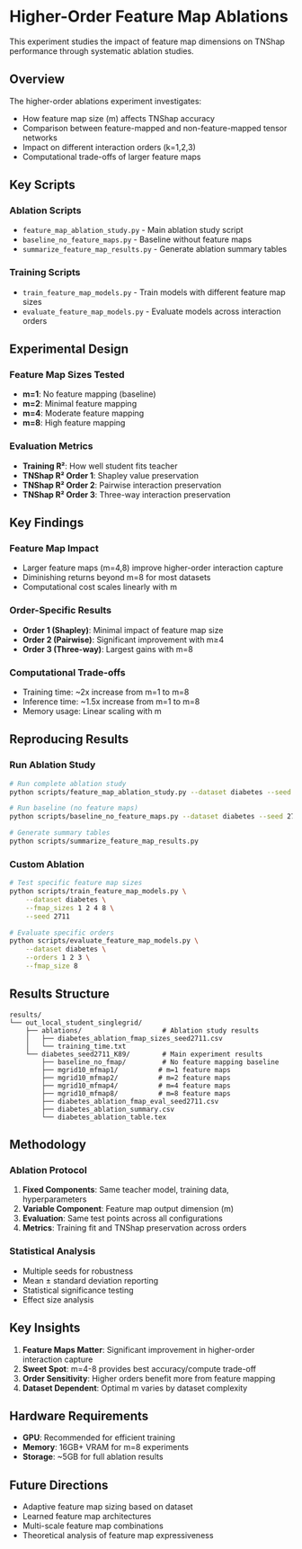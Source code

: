 # Higher-Order Feature Map Ablations

This experiment studies the impact of feature map dimensions on TNShap performance through systematic ablation studies.

## Overview

The higher-order ablations experiment investigates:
- How feature map size (m) affects TNShap accuracy
- Comparison between feature-mapped and non-feature-mapped tensor networks
- Impact on different interaction orders (k=1,2,3)
- Computational trade-offs of larger feature maps

## Key Scripts

### Ablation Scripts
- `feature_map_ablation_study.py` - Main ablation study script
- `baseline_no_feature_maps.py` - Baseline without feature maps
- `summarize_feature_map_results.py` - Generate ablation summary tables

### Training Scripts
- `train_feature_map_models.py` - Train models with different feature map sizes
- `evaluate_feature_map_models.py` - Evaluate models across interaction orders

## Experimental Design

### Feature Map Sizes Tested
- **m=1**: No feature mapping (baseline)
- **m=2**: Minimal feature mapping
- **m=4**: Moderate feature mapping  
- **m=8**: High feature mapping

### Evaluation Metrics
- **Training R²**: How well student fits teacher
- **TNShap R² Order 1**: Shapley value preservation
- **TNShap R² Order 2**: Pairwise interaction preservation
- **TNShap R² Order 3**: Three-way interaction preservation

## Key Findings

### Feature Map Impact
- Larger feature maps (m=4,8) improve higher-order interaction capture
- Diminishing returns beyond m=8 for most datasets
- Computational cost scales linearly with m

### Order-Specific Results
- **Order 1 (Shapley)**: Minimal impact of feature map size
- **Order 2 (Pairwise)**: Significant improvement with m≥4
- **Order 3 (Three-way)**: Largest gains with m=8

### Computational Trade-offs
- Training time: ~2x increase from m=1 to m=8
- Inference time: ~1.5x increase from m=1 to m=8
- Memory usage: Linear scaling with m

## Reproducing Results

### Run Ablation Study
```bash
# Run complete ablation study
python scripts/feature_map_ablation_study.py --dataset diabetes --seed 2711

# Run baseline (no feature maps)
python scripts/baseline_no_feature_maps.py --dataset diabetes --seed 2711

# Generate summary tables
python scripts/summarize_feature_map_results.py
```

### Custom Ablation
```bash
# Test specific feature map sizes
python scripts/train_feature_map_models.py \
    --dataset diabetes \
    --fmap_sizes 1 2 4 8 \
    --seed 2711

# Evaluate specific orders
python scripts/evaluate_feature_map_models.py \
    --dataset diabetes \
    --orders 1 2 3 \
    --fmap_size 8
```

## Results Structure

```
results/
└── out_local_student_singlegrid/
    ├── ablations/                    # Ablation study results
    │   ├── diabetes_ablation_fmap_sizes_seed2711.csv
    │   └── training_time.txt
    └── diabetes_seed2711_K89/        # Main experiment results
        ├── baseline_no_fmap/         # No feature mapping baseline
        ├── mgrid10_mfmap1/          # m=1 feature maps
        ├── mgrid10_mfmap2/          # m=2 feature maps
        ├── mgrid10_mfmap4/          # m=4 feature maps
        ├── mgrid10_mfmap8/          # m=8 feature maps
        ├── diabetes_ablation_fmap_eval_seed2711.csv
        ├── diabetes_ablation_summary.csv
        └── diabetes_ablation_table.tex
```

## Methodology

### Ablation Protocol
1. **Fixed Components**: Same teacher model, training data, hyperparameters
2. **Variable Component**: Feature map output dimension (m)
3. **Evaluation**: Same test points across all configurations
4. **Metrics**: Training fit and TNShap preservation across orders

### Statistical Analysis
- Multiple seeds for robustness
- Mean ± standard deviation reporting
- Statistical significance testing
- Effect size analysis

## Key Insights

1. **Feature Maps Matter**: Significant improvement in higher-order interaction capture
2. **Sweet Spot**: m=4-8 provides best accuracy/compute trade-off
3. **Order Sensitivity**: Higher orders benefit more from feature mapping
4. **Dataset Dependent**: Optimal m varies by dataset complexity

## Hardware Requirements

- **GPU**: Recommended for efficient training
- **Memory**: 16GB+ VRAM for m=8 experiments
- **Storage**: ~5GB for full ablation results

## Future Directions

- Adaptive feature map sizing based on dataset
- Learned feature map architectures
- Multi-scale feature map combinations
- Theoretical analysis of feature map expressiveness
